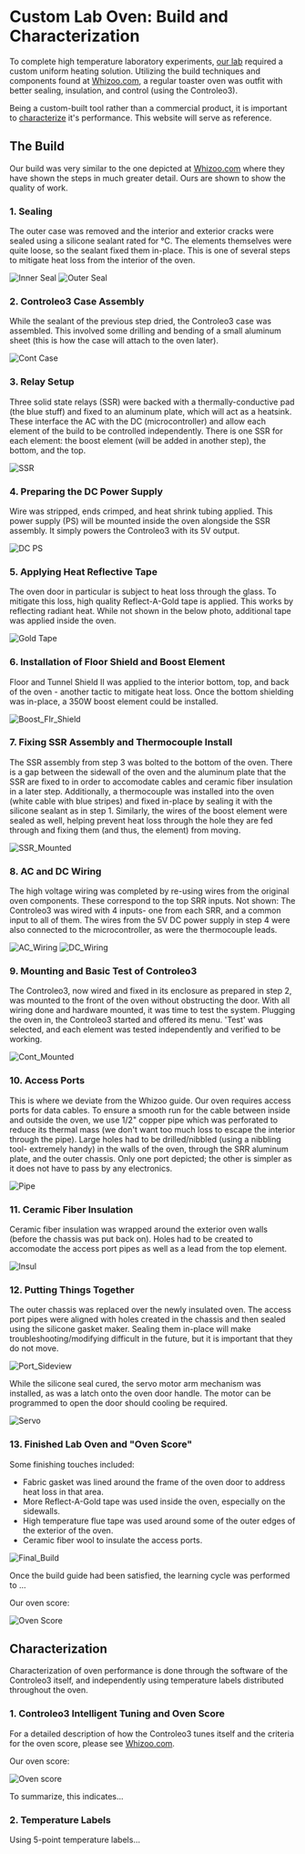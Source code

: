 # Custom Lab Oven: Build and Characterization

To complete high temperature laboratory experiments, [our lab](http://www.ece.ualberta.ca/~iyer/lab.html) required a custom uniform heating solution. Utilizing the build techniques and components found at [Whizoo.com](https://Whizoo.com), a regular toaster oven was outfit with better sealing, insulation, and control (using the Controleo3).

Being a custom-built tool rather than a commercial product, it is important to [characterize](#characterization) it's performance. This website will serve as reference.

## The Build
Our build was very similar to the one depicted at [Whizoo.com](https://www.whizoo.com/reflowoven) where they have shown the steps in much greater detail. Ours are shown to show the quality of work.

### 1. Sealing
The outer case was removed and the interior and exterior cracks were sealed using a silicone sealant rated for °C. The elements themselves were quite loose, so the sealant fixed them in-place. This is one of several steps to mitigate heat loss from the interior of the oven.


![Inner Seal](https://github.com/brentlabs/brentlabs/blob/gh-pages/2_inner_seal.png?raw=true)
![Outer Seal](https://github.com/brentlabs/brentlabs/blob/gh-pages/1_outer_seal.png?raw=true)

### 2. Controleo3 Case Assembly
While the sealant of the previous step dried, the Controleo3 case was assembled. This involved some drilling and bending of a small aluminum sheet (this is how the case will attach to the oven later).


![Cont Case](https://github.com/brentlabs/brentlabs/blob/gh-pages/3_cont_case.png?raw=true)

### 3. Relay Setup
Three solid state relays (SSR) were backed with a thermally-conductive pad (the blue stuff) and fixed to an aluminum plate, which will act as a heatsink. These interface the AC with the DC (microcontroller) and allow each element of the build to be controlled independently. There is one SSR for each element: the boost element (will be added in another step), the bottom, and the top. 


![SSR](https://github.com/brentlabs/brentlabs/blob/gh-pages/4_ssr.png?raw=true)

### 4. Preparing the DC Power Supply
Wire was stripped, ends crimped, and heat shrink tubing applied. This power supply (PS) will be mounted inside the oven alongside the SSR assembly. It simply powers the Controleo3 with its 5V output.


![DC PS](https://github.com/brentlabs/brentlabs/blob/gh-pages/5_dc_ps.png?raw=true)

### 5. Applying Heat Reflective Tape
The oven door in particular is subject to heat loss through the glass. To mitigate this loss, high quality Reflect-A-Gold tape is applied. This works by reflecting radiant heat. While not shown in the below photo, additional tape was applied inside the oven.


![Gold Tape](https://github.com/brentlabs/brentlabs/blob/gh-pages/6_gold_tape.png?raw=true)

### 6. Installation of Floor Shield and Boost Element
Floor and Tunnel Shield II was applied to the interior bottom, top, and back of the oven - another tactic to mitigate heat loss. Once the bottom shielding was in-place, a 350W boost element could be installed.


![Boost_Flr_Shield](https://github.com/brentlabs/brentlabs/blob/gh-pages/7_boost_flr_shld.png?raw=true)

### 7. Fixing SSR Assembly and Thermocouple Install
The SSR assembly from step 3 was bolted to the bottom of the oven. There is a gap between the sidewall of the oven and the aluminum plate that the SSR are fixed to in order to accomodate cables and ceramic fiber insulation in a later step. Additionally, a thermocouple was installed into the oven (white cable with blue stripes) and fixed in-place by sealing it with the silicone sealant as in step 1. Similarly, the wires of the boost element were sealed as well, helping prevent heat loss through the hole they are fed through and fixing them (and thus, the element) from moving.


![SSR_Mounted](https://github.com/brentlabs/brentlabs/blob/gh-pages/8_ssr_mounted.png?raw=true)

### 8. AC and DC Wiring
The high voltage wiring was completed by re-using wires from the original oven components. These correspond to the top SRR inputs. Not shown: The Controleo3 was wired with 4 inputs- one from each SRR, and a common input to all of them. The wires from the 5V DC power supply in step 4 were also connected to the microcontroller, as were the thermocouple leads.


![AC_Wiring](https://github.com/brentlabs/brentlabs/blob/gh-pages/9_ac_wiring.png?raw=true)
![DC_Wiring](https://github.com/brentlabs/brentlabs/blob/gh-pages/10_dc_wiring.png?raw=true)

### 9. Mounting and Basic Test of Controleo3
The Controleo3, now wired and fixed in its enclosure as prepared in step 2, was mounted to the front of the oven without obstructing the door. With all wiring done and hardware mounted, it was time to test the system. Plugging the oven in, the Controleo3 started and offered its menu. 'Test' was selected, and each element was tested independently and verified to be working.


![Cont_Mounted](https://github.com/brentlabs/brentlabs/blob/gh-pages/11_cont_mounted.png?raw=true)

### 10. Access Ports
This is where we deviate from the Whizoo guide. Our oven requires access ports for data cables. To ensure a smooth run for the cable between inside and outside the oven, we use 1/2" copper pipe which was perforated to reduce its thermal mass (we don't want too much loss to escape the interior through the pipe). Large holes had to be drilled/nibbled (using a nibbling tool- extremely handy) in the walls of the oven, through the SRR aluminum plate, and the outer chassis. Only one port depicted; the other is simpler as it does not have to pass by any electronics.


![Pipe](https://github.com/brentlabs/brentlabs/blob/gh-pages/12_pipe.png?raw=true)

### 11. Ceramic Fiber Insulation 
Ceramic fiber insulation was wrapped around the exterior oven walls (before the chassis was put back on). Holes had to be created to accomodate the access port pipes as well as a lead from the top element.


![Insul](https://github.com/brentlabs/brentlabs/blob/gh-pages/13_insul.png?raw=true)

### 12. Putting Things Together
The outer chassis was replaced over the newly insulated oven. The access port pipes were aligned with holes created in the chassis and then sealed using the silicone gasket maker. Sealing them in-place will make troubleshooting/modifying difficult in the future, but it is important that they do not move. 


![Port_Sideview](https://github.com/brentlabs/brentlabs/blob/gh-pages/15_port_sideview.png?raw=true)

While the silicone seal cured, the servo motor arm mechanism was installed, as was a latch onto the oven door handle. The motor can be programmed to open the door should cooling be required.


![Servo](https://github.com/brentlabs/brentlabs/blob/gh-pages/14_servo.png?raw=true)

### 13. Finished Lab Oven and "Oven Score"
Some finishing touches included:
- Fabric gasket was lined around the frame of the oven door to address heat loss in that area.
- More Reflect-A-Gold tape was used inside the oven, especially on the sidewalls.
- High temperature flue tape was used around some of the outer edges of the exterior of the oven.
- Ceramic fiber wool to insulate the access ports.


![Final_Build](https://github.com/brentlabs/brentlabs/blob/gh-pages/final_build.png?raw=true)

Once the build guide had been satisfied, the learning cycle was performed to ...

Our oven score:


![Oven Score](https://github.com/brentlabs/brentlabs/blob/gh-pages/x_ovenscore.png?raw=true)

## Characterization
Characterization of oven performance is done through the software of the Controleo3 itself, and independently using temperature labels distributed throughout the oven.

### 1. Controleo3 Intelligent Tuning and Oven Score
For a detailed description of how the Controleo3 tunes itself and the criteria for the oven score, please see [Whizoo.com](https://Whizoo.com/intelligent).

Our oven score:



![Oven score](https://github.com/brentlabs/brentlabs/blob/gh-pages/ovenscore_temp.png?raw=true)



To summarize, this indicates...

### 2. Temperature Labels
Using 5-point temperature labels...

